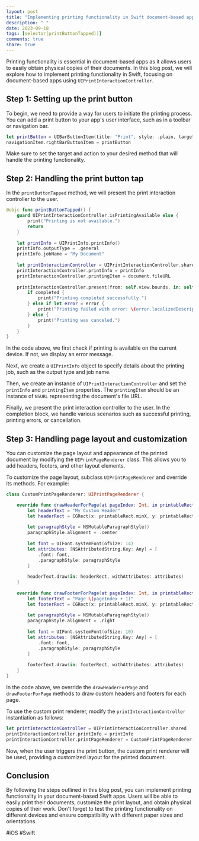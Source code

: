 ```yaml
---
layout: post
title: "Implementing printing functionality in Swift document-based apps"
description: " "
date: 2023-09-18
tags: [selector(printButtonTapped))]
comments: true
share: true
---
```


Printing functionality is essential in document-based apps as it allows users to easily obtain physical copies of their documents. In this blog post, we will explore how to implement printing functionality in Swift, focusing on document-based apps using `UIPrintInteractionController`.

## Step 1: Setting up the print button

To begin, we need to provide a way for users to initiate the printing process. You can add a print button to your app's user interface, such as in a toolbar or navigation bar.

```swift
let printButton = UIBarButtonItem(title: "Print", style: .plain, target: self, action: #selector(printButtonTapped))
navigationItem.rightBarButtonItem = printButton
```

Make sure to set the target and action to your desired method that will handle the printing functionality.

## Step 2: Handling the print button tap

In the `printButtonTapped` method, we will present the print interaction controller to the user.

```swift
@objc func printButtonTapped() {
    guard UIPrintInteractionController.isPrintingAvailable else {
        print("Printing is not available.")
        return
    }
  
    let printInfo = UIPrintInfo.printInfo()
    printInfo.outputType = .general
    printInfo.jobName = "My Document"
    
    let printInteractionController = UIPrintInteractionController.shared
    printInteractionController.printInfo = printInfo
    printInteractionController.printingItem = document.fileURL
    
    printInteractionController.present(from: self.view.bounds, in: self.view, animated: true) { (_, completed, error) in
        if completed {
            print("Printing completed successfully.")
        } else if let error = error {
            print("Printing failed with error: \(error.localizedDescription)")
        } else {
            print("Printing was canceled.")
        }
    }
}
```

In the code above, we first check if printing is available on the current device. If not, we display an error message.

Next, we create a `UIPrintInfo` object to specify details about the printing job, such as the output type and job name.

Then, we create an instance of `UIPrintInteractionController` and set the `printInfo` and `printingItem` properties. The `printingItem` should be an instance of `NSURL` representing the document's file URL.

Finally, we present the print interaction controller to the user. In the completion block, we handle various scenarios such as successful printing, printing errors, or cancellation.

## Step 3: Handling page layout and customization

You can customize the page layout and appearance of the printed document by modifying the `UIPrintPageRenderer` class. This allows you to add headers, footers, and other layout elements.

To customize the page layout, subclass `UIPrintPageRenderer` and override its methods. For example:

```swift
class CustomPrintPageRenderer: UIPrintPageRenderer {

    override func drawHeaderForPage(at pageIndex: Int, in printableRect: CGRect) {
        let headerText = "My Custom Header"
        let headerRect = CGRect(x: printableRect.minX, y: printableRect.minY, width: printableRect.width, height: 50)
      
        let paragraphStyle = NSMutableParagraphStyle()
        paragraphStyle.alignment = .center
      
        let font = UIFont.systemFont(ofSize: 14)
        let attributes: [NSAttributedString.Key: Any] = [
            .font: font,
            .paragraphStyle: paragraphStyle
        ]
      
        headerText.draw(in: headerRect, withAttributes: attributes)
    }
  
    override func drawFooterForPage(at pageIndex: Int, in printableRect: CGRect) {
        let footerText = "Page \(pageIndex + 1)"
        let footerRect = CGRect(x: printableRect.minX, y: printableRect.maxY - 20, width: printableRect.width, height: 20)
      
        let paragraphStyle = NSMutableParagraphStyle()
        paragraphStyle.alignment = .right
      
        let font = UIFont.systemFont(ofSize: 10)
        let attributes: [NSAttributedString.Key: Any] = [
            .font: font,
            .paragraphStyle: paragraphStyle
        ]
      
        footerText.draw(in: footerRect, withAttributes: attributes)
    }
}
```

In the code above, we override the `drawHeaderForPage` and `drawFooterForPage` methods to draw custom headers and footers for each page.

To use the custom print renderer, modify the `printInteractionController` instantiation as follows:

```swift
let printInteractionController = UIPrintInteractionController.shared
printInteractionController.printInfo = printInfo
printInteractionController.printPageRenderer = CustomPrintPageRenderer()
```

Now, when the user triggers the print button, the custom print renderer will be used, providing a customized layout for the printed document.

## Conclusion

By following the steps outlined in this blog post, you can implement printing functionality in your document-based Swift apps. Users will be able to easily print their documents, customize the print layout, and obtain physical copies of their work. Don't forget to test the printing functionality on different devices and ensure compatibility with different paper sizes and orientations.

#iOS #Swift
